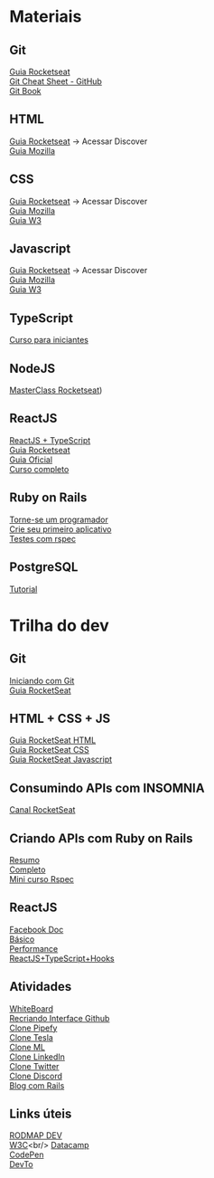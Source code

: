 # Materiais
## Git

[Guia Rocketseat](https://app.rocketseat.com.br/node/o-guia-estelar-de-git)<br/>
[Git Cheat Sheet - GitHub](https://training.github.com/downloads/pt_BR/github-git-cheat-sheet/)<br/>
[Git Book](https://git-scm.com/book/pt-br/v2)

## HTML

[Guia Rocketseat](https://app.rocketseat.com.br/) -> Acessar Discover<br/>
[Guia Mozilla](https://developer.mozilla.org/pt-BR/docs/Web/HTML)

## CSS

[Guia Rocketseat](https://app.rocketseat.com.br/) -> Acessar Discover<br/>
[Guia Mozilla](https://developer.mozilla.org/pt-BR/docs/Web/CSS)<br/>
[Guia W3](https://www.w3schools.com/css/)

## Javascript

[Guia Rocketseat](https://app.rocketseat.com.br/) -> Acessar Discover<br/>
[Guia Mozilla](https://developer.mozilla.org/pt-BR/docs/Web/JavaScript)<br/>
[Guia W3](https://www.w3schools.com/js/default.asp)


## TypeScript

[Curso para iniciantes](https://www.youtube.com/watch?v=lCemyQeSCV8](https://www.youtube.com/watch?v=ppDsxbUNtNQ))


## NodeJS

[MasterClass Rocketseat](https://www.youtube.com/watch?v=DiXbJL3iWVs))<br/>


## ReactJS

[ReactJS + TypeScript](https://www.youtube.com/watch?v=00AkMN9IAAY&list=PLYSZyzpwBEWSe71-aLlq71B2LPZzTNO8a)<br/>
[Guia Rocketseat](https://www.youtube.com/playlist?list=PLWXw8Gu52TRK1W0emFvUl3ozgV2JW3_8p)<br/>
[Guia Oficial](https://pt-br.reactjs.org/tutorial/tutorial.html)<br/>
[Curso completo](https://www.youtube.com/watch?v=C8M94QLJy0o&list=PLXik_5Br-zO9YVs9bxi7zoQlKq59VPTX1)

## Ruby on Rails

[Torne-se um programador](https://www.youtube.com/watch?v=zB4m43UPAxk&list=PLEdPHGYbHhldWUFs2Q-jSzXAv3NXh4wu0)<br/>
[Crie seu primeiro aplicativo](https://www.youtube.com/watch?v=wbZ6yrVxScM)<br/>
[Testes com rspec](https://www.youtube.com/watch?v=eb2VaG9bfSE&list=PLdDT8if5attGc3fgFsFe5cvV9MwlVFNLW)

## PostgreSQL

[Tutorial](https://www.postgresqltutorial.com/)

# Trilha do dev

## Git
[Iniciando com Git](https://www.youtube.com/watch?v=MW7hrQe6aYo&list=PL85ITvJ7FLoh-1TFRDe7bHzAWY4DlIRtk)<br/>
[Guia RocketSeat](https://app.rocketseat.com.br/node/o-guia-estelar-de-git)

## HTML + CSS + JS
[Guia RocketSeat HTML](https://app.rocketseat.com.br/node/o-guia-estelar-de-html)<br/>
[Guia RocketSeat CSS](https://app.rocketseat.com.br/node/o-guia-estelar-de-css)<br/>
[Guia RocketSeat Javascript](https://app.rocketseat.com.br/node/o-guia-estelar-de-java-script)

## Consumindo APIs com INSOMNIA
[Canal RocketSeat](https://www.youtube.com/watch?v=3tB0uDliS6Y)

## Criando APIs com Ruby on Rails
[Resumo](https://www.youtube.com/watch?v=QojnRc7SS9o)<br/>
[Completo](https://www.youtube.com/watch?v=M9-em3FYMNU&list=PLjQo0sojbbxWXYhditpqZlN4oLJE4hLjP)<br/>
[Mini curso Rspec](https://www.youtube.com/watch?v=eb2VaG9bfSE&list=PLdDT8if5attGc3fgFsFe5cvV9MwlVFNLW)

## ReactJS 
[Facebook Doc](https://pt-br.legacy.reactjs.org/docs/getting-started.html#learn-react)<br />
[Básico](https://www.youtube.com/playlist?list=PLWXw8Gu52TRK1W0emFvUl3ozgV2JW3_8p)<br/>
[Performance](https://www.youtube.com/watch?v=NmU2nNehNNY)<br/>
[ReactJS+TypeScript+Hooks](https://www.youtube.com/watch?v=00AkMN9IAAY&list=PLYSZyzpwBEWSe71-aLlq71B2LPZzTNO8a)


## Atividades
[WhiteBoard](https://www.youtube.com/watch?v=J3vbTM21uDs)<br />
[Recriando Interface Github](https://www.youtube.com/watch?v=iLEbGQXsg3k)<br />
[Clone Pipefy](https://www.youtube.com/watch?v=awRtgpRsdTQ)<br/>
[Clone Tesla](https://www.youtube.com/watch?v=Mf4Se4ZGcG8)<br/>
[Clone ML](https://www.youtube.com/watch?v=APs_xQ2hUOE)<br/>
[Clone LinkedIn](https://www.youtube.com/watch?v=-ZV-_7vNRGw)<br/>
[Clone Twitter](https://www.youtube.com/watch?v=K-8z_4xvT3o)<br/>
[Clone Discord](https://www.youtube.com/watch?v=x4FdZd2-_uU)<br/>
[Blog com Rails](https://www.youtube.com/watch?v=9BsMGqJcFdE)


## Links úteis
[RODMAP DEV](https://roadmap.sh/roadmaps)<br/>
[W3C](https://www.w3schools.com/sql/](https://www.w3schools.com/))<br/>
[Datacamp](https://www.datacamp.com/)<br/>
[CodePen](https://codepen.io/)<br/>
[DevTo](https://dev.to/)
